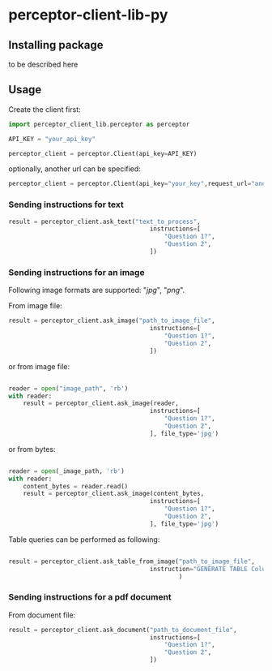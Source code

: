 # perceptor-client-lib-py

## Installing package

to be described here


## Usage

Create the client first:

```python
import perceptor_client_lib.perceptor as perceptor

API_KEY = "your_api_key"

perceptor_client = perceptor.Client(api_key=API_KEY)

```

optionally, another url can be specified:
```python
perceptor_client = perceptor.Client(api_key="your_key",request_url="another_url")
```

### Sending instructions for text

```python
result = perceptor_client.ask_text("text_to_process",
                                       instructions=[
                                           "Question 1?",
                                           "Question 2",
                                       ])

```

### Sending instructions for an image

Following image formats are supported: "_jpg_", "_png_".

From image file:
```python
result = perceptor_client.ask_image("path_to_image_file",
                                       instructions=[
                                           "Question 1?",
                                           "Question 2",
                                       ])

```

or from image file:
```python

reader = open("image_path", 'rb')
with reader:
    result = perceptor_client.ask_image(reader,
                                       instructions=[
                                           "Question 1?",
                                           "Question 2",
                                       ], file_type='jpg')
```

or from bytes:
```python

reader = open(_image_path, 'rb')
with reader:
    content_bytes = reader.read()
    result = perceptor_client.ask_image(content_bytes,
                                       instructions=[
                                           "Question 1?",
                                           "Question 2",
                                       ], file_type='jpg')
```

Table queries can be performed as following:
```python

result = perceptor_client.ask_table_from_image("path_to_image_file",
                                       instruction="GENERATE TABLE Column1, Column2, Column3 GUIDED BY Column3",
                                               )
```

### Sending instructions for a pdf document
From document file:
```python
result = perceptor_client.ask_document("path_to_document_file",
                                       instructions=[
                                           "Question 1?",
                                           "Question 2",
                                       ])

```

